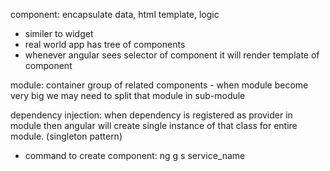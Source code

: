 component: encapsulate data, html template, logic
- similer to widget
- real world app has tree of components
- whenever angular sees selector of component it will render template of component

module: container group of related components 
	- when module become very big we may need to split that module in sub-module


dependency injection: 
	when dependency is registered as provider in module then angular will create single instance of that class for entire module. (singleton pattern)
- command to create component: ng g s service_name